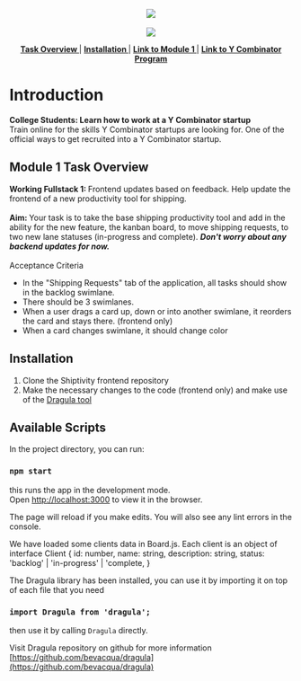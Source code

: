 <p align="center">
<a href="https://www.insidesherpa.com/virtual-internships/prototype/oRMogWRHeewqHzA7u/College%20Students%3A%20Learn%20how%20to%20work%20at%20a%20YC%20startup">
<img src="https://s3-ap-southeast-2.amazonaws.com/insidesherpa-assets/yc/yc-blade.png"></a>
<br><br>
    <a href="https://www.insidesherpa.com/virtual-internships/prototype/oRMogWRHeewqHzA7u/College%20Students%3A%20Learn%20how%20to%20work%20at%20a%20YC%20startup">
    <img src="https://s3-ap-southeast-2.amazonaws.com/insidesherpa-assets/yc/workatastartup_logo_orange-c2a27f6374f9395166ee9906e2e0873af835b3c6132ae6aa0543582298567041.svg"></a>
</p>


<p align='center'> 
    <b><a href="#task"> Task Overview </a> </b>
    | 
    <b><a href="#installation"> Installation </a></b>
    |
    <b><a href="https://www.insidesherpa.com/modules/oRMogWRHeewqHzA7u/58dLdeDgbwf9Ste3j"> Link to Module 1 </a></b>
    |
    <b><a href="https://www.insidesherpa.com/virtual-internships/prototype/oRMogWRHeewqHzA7u/College%20Students%3A%20Learn%20how%20to%20work%20at%20a%20YC%20startup" target="_blank"> Link to Y Combinator Program </a></b>

                     
</p>


# Introduction 
<p> 
<b> College Students: 
    Learn how to work at a Y Combinator startup </b>
<br>Train online for the skills Y Combinator startups are looking for. One of the official ways to get recruited into a Y Combinator startup.
</p>

<h2 id="task">Module 1 Task Overview</h2>

<b> Working Fullstack 1: </b> Frontend updates based on feedback.
Help update the frontend of a new productivity tool for shipping.
<br><br>
<b> Aim: </b> Your task is to take the base shipping productivity tool and add in the ability for the new feature, the kanban board, to move shipping requests, to two new lane statuses (in-progress and complete). <b><i> Don't worry about any backend updates for now.</i></b>
<br><br>
Acceptance Criteria
<ul>
<li> In the "Shipping Requests" tab of the application, all tasks should show in the backlog swimlane.</li>
<li> There should be 3 swimlanes.</li>
<li> When a user drags a card up, down or into another swimlane, it reorders the card and stays there. (frontend only)</li>
<li> When a card changes swimlane, it should change color </li>
</ul>

<h2 id="installation"> Installation </h2>

1. Clone the Shiptivity frontend repository
2. Make the necessary changes to the code (frontend only) and make use of the <a href="#dragula"> Dragula tool </a>

## Available Scripts

In the project directory, you can run:

### `npm start`

this runs the app in the development mode.
<br>Open [http://localhost:3000](http://localhost:3000) to view it in the browser.

The page will reload if you make edits.
You will also see any lint errors in the console.

We have loaded some clients data in Board.js.
Each client is an object of
interface Client {
    id: number,
    name: string,
    description: string,
    status: 'backlog' | 'in-progress' | 'complete,
}

<p id="dragula">
The Dragula library has been installed, you can use it by importing it on top of each file that you need
<p> 

### `import Dragula from 'dragula';`

then use it by calling `Dragula` directly.

Visit Dragula repository on github for more information
[https://github.com/bevacqua/dragula](https://github.com/bevacqua/dragula)
